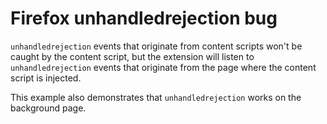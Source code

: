 # Firefox unhandledrejection bug

`unhandledrejection` events that originate from content scripts won't be caught by the content script,
but the extension will listen to `unhandledrejection` events that originate from the page where the content
script is injected.

This example also demonstrates that `unhandledrejection` works on the background page.
